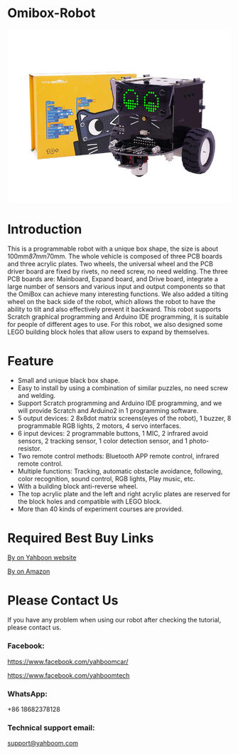 # Omibox-Robot
![](https://github.com/YahboomTechnology/Omibox-Robot/blob/master/Yahboom_Omibox.jpg)
# Introduction
This is a programmable robot with a unique box shape, the size is about 100mm*87mm*70mm. The whole vehicle is composed of three PCB boards and three acrylic plates. Two wheels, the universal wheel and the PCB driver board are fixed by rivets, no need screw, no need welding. The three PCB boards are: Mainboard, Expand board, and Drive board, integrate a large number of sensors and various input and output components so that the OmiBox can achieve many interesting functions. We also added a tilting wheel on the back side of the robot, which allows the robot to have the ability to tilt and also effectively prevent it backward. This robot supports Scratch graphical programming and Arduino IDE programming, it is suitable for people of different ages to use. For this robot, we also designed some LEGO building block holes that allow users to expand by themselves.
# Feature
* Small and unique black box shape.
* Easy to install by using a combination of similar puzzles, no need screw and welding.
* Support Scratch programming and Arduino IDE programming, and we will provide Scratch and Arduino2 in 1 programming software.
* 5 output devices: 2 8x8dot matrix screens(eyes of the robot), 1 buzzer, 8 programmable RGB lights, 2 motors, 4 servo interfaces.
* 6 input devices: 2 programmable buttons, 1 MIC, 2 infrared avoid sensors, 2 tracking sensor, 1 color detection sensor, and 1 photo-resistor.
* Two remote control methods: Bluetooth APP remote control, infrared remote control.
* Multiple functions: Tracking, automatic obstacle avoidance, following, color recognition, sound control, RGB lights, Play music, etc.
* With a building block anti-reverse wheel.
* The top acrylic plate and the left and right acrylic plates are reserved for the block holes and compatible with LEGO block.
* More than 40 kinds of experiment courses are provided.
# Required Best Buy Links
[By on Yahboon website](https://category.yahboom.net/collections/a-smart-robot/products/omibox)

[By on Amazon](https://www.amazon.com/Yahboom-Education-Electronics-Arduino-Learnning/dp/B07SCZFLVM/ref=sr_1_19?m=A1N1A77RUX51FT&marketplaceID=ATVPDKIKX0DER&qid=1583719094&s=merchant-items&sr=1-19)

# Please Contact Us
If you have any problem when using our robot after checking the tutorial, please contact us.
### Facebook:
https://www.facebook.com/yahboomcar/

https://www.facebook.com/yahboomtech
### WhatsApp:
+86 18682378128

### Technical support email:
support@yahboom.com

